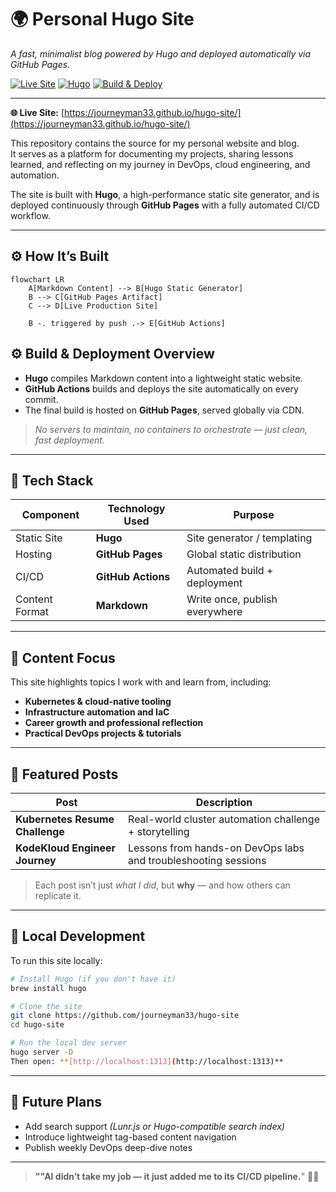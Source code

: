 # 🌍 Personal Hugo Site  
_A fast, minimalist blog powered by Hugo and deployed automatically via GitHub Pages._

[![Live Site](https://img.shields.io/badge/Live%20Site-journeyman33.github.io-brightgreen?style=flat&logo=github)](https://journeyman33.github.io/hugo-site/)
[![Hugo](https://img.shields.io/badge/Static%20Site-Hugo-blue?logo=hugo)](https://gohugo.io/)
[![Build & Deploy](https://img.shields.io/github/actions/workflow/status/journeyman33/hugo-site/gh-pages.yml?label=Deploy%20Status&logo=github)](https://github.com/journeyman33/hugo-site/actions)

---
**🌐 Live Site:** [https://journeyman33.github.io/hugo-site/](https://journeyman33.github.io/hugo-site/)

This repository contains the source for my personal website and blog.  
It serves as a platform for documenting my projects, sharing lessons learned, and reflecting on my journey in DevOps, cloud engineering, and automation.

The site is built with **Hugo**, a high-performance static site generator, and is deployed continuously through **GitHub Pages** with a fully automated CI/CD workflow.

---

## ⚙️ How It’s Built

```mermaid
flowchart LR
    A[Markdown Content] --> B[Hugo Static Generator]
    B --> C[GitHub Pages Artifact]
    C --> D[Live Production Site]

    B -. triggered by push .-> E[GitHub Actions]
```
## ⚙️ Build & Deployment Overview

- **Hugo** compiles Markdown content into a lightweight static website.  
- **GitHub Actions** builds and deploys the site automatically on every commit.  
- The final build is hosted on **GitHub Pages**, served globally via CDN.  

> _No servers to maintain, no containers to orchestrate — just clean, fast deployment._

---

## 🧰 Tech Stack

| Component       | Technology Used   | Purpose                          |
|-----------------|------------------|----------------------------------|
| Static Site     | **Hugo**         | Site generator / templating      |
| Hosting         | **GitHub Pages** | Global static distribution       |
| CI/CD           | **GitHub Actions** | Automated build + deployment     |
| Content Format  | **Markdown**     | Write once, publish everywhere   |

---

## 📝 Content Focus

This site highlights topics I work with and learn from, including:

- **Kubernetes & cloud-native tooling**  
- **Infrastructure automation and IaC**  
- **Career growth and professional reflection**  
- **Practical DevOps projects & tutorials**

---

## 📰 Featured Posts

| Post | Description |
|------|-------------|
| **Kubernetes Resume Challenge** | Real-world cluster automation challenge + storytelling |
| **KodeKloud Engineer Journey**  | Lessons from hands-on DevOps labs and troubleshooting sessions |

> Each post isn’t just *what I did*, but **why** — and how others can replicate it.

---

## 🚀 Local Development

To run this site locally:

```bash
# Install Hugo (if you don't have it)
brew install hugo

# Clone the site
git clone https://github.com/journeyman33/hugo-site
cd hugo-site

# Run the local dev server
hugo server -D
Then open: **[http://localhost:1313](http://localhost:1313)**
```
---

## 🧭 Future Plans

- Add search support *(Lunr.js or Hugo-compatible search index)*  
- Introduce lightweight tag-based content navigation  
- Publish weekly DevOps deep-dive notes  

---

> **""AI didn’t take my job — it just added me to its CI/CD pipeline.**" 🤖🚀



